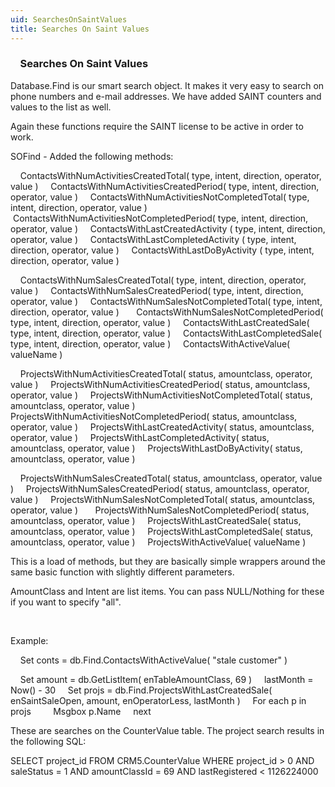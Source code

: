 ```yaml
---
uid: SearchesOnSaintValues
title: Searches On Saint Values
---
```


###     Searches On Saint Values

Database.Find is our smart search object. It makes it very easy to search on phone numbers and e-mail addresses.
We have added SAINT counters and values to the list as well.

Again these functions require the SAINT license to be active in order to work.

<see cref="SuperOffice.COM.SuperOfficeDB.SOFind">SOFind</see> - Added the following methods:

    ContactsWithNumActivitiesCreatedTotal( type, intent, direction, operator, value )
    ContactsWithNumActivitiesCreatedPeriod( type, intent, direction, operator, value )
    ContactsWithNumActivitiesNotCompletedTotal( type, intent, direction, operator, value )  
    ContactsWithNumActivitiesNotCompletedPeriod( type, intent, direction, operator, value )
    ContactsWithLastCreatedActivity ( type, intent, direction, operator, value )
    ContactsWithLastCompletedActivity ( type, intent, direction, operator, value )
    ContactsWithLastDoByActivity ( type, intent, direction, operator, value )

    ContactsWithNumSalesCreatedTotal( type, intent, direction, operator, value )
    ContactsWithNumSalesCreatedPeriod( type, intent, direction, operator, value )
    ContactsWithNumSalesNotCompletedTotal( type, intent, direction, operator, value )  
    ContactsWithNumSalesNotCompletedPeriod( type, intent, direction, operator, value )
    ContactsWithLastCreatedSale( type, intent, direction, operator, value )
    ContactsWithLastCompletedSale( type, intent, direction, operator, value )
    ContactsWithActiveValue( valueName )

    ProjectsWithNumActivitiesCreatedTotal( status, amountclass, operator, value )
    ProjectsWithNumActivitiesCreatedPeriod( status, amountclass, operator, value )
    ProjectsWithNumActivitiesNotCompletedTotal( status, amountclass, operator, value )  
    ProjectsWithNumActivitiesNotCompletedPeriod( status, amountclass, operator, value )
    ProjectsWithLastCreatedActivity( status, amountclass, operator, value )
    ProjectsWithLastCompletedActivity( status, amountclass, operator, value )
    ProjectsWithLastDoByActivity( status, amountclass, operator, value )

    ProjectsWithNumSalesCreatedTotal( status, amountclass, operator, value )
    ProjectsWithNumSalesCreatedPeriod( status, amountclass, operator, value )
    ProjectsWithNumSalesNotCompletedTotal( status, amountclass, operator, value )  
    ProjectsWithNumSalesNotCompletedPeriod( status, amountclass, operator, value )
    ProjectsWithLastCreatedSale( status, amountclass, operator, value )
    ProjectsWithLastCompletedSale( status, amountclass, operator, value )
    ProjectsWithActiveValue( valueName )

This is a load of methods, but they are basically simple wrappers around the same basic function with slightly different parameters.

AmountClass and Intent are list items. You can pass NULL/Nothing for these if you want to specify "all".

 

Example:

    Set conts = db.Find.ContactsWithActiveValue( "stale customer" )

    Set amount = db.GetListItem( enTableAmountClass, 69 )
    lastMonth = Now() - 30
    Set projs = db.Find.ProjectsWithLastCreatedSale( enSaintSaleOpen, amount, enOperatorLess, lastMonth )
    For each p in projs
        Msgbox p.Name
    next

These are searches on the CounterValue table. The project search results in the following SQL:

SELECT project\_id FROM CRM5.CounterValue WHERE project\_id &gt; 0 AND saleStatus = 1 AND amountClassId = 69 AND lastRegistered &lt; 1126224000